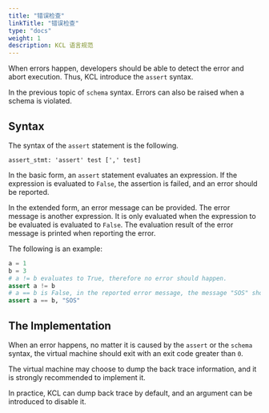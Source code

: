 ```yaml
---
title: "错误检查"
linkTitle: "错误检查"
type: "docs"
weight: 1
description: KCL 语言规范
---
```


When errors happen, developers should be able to detect the error and abort
execution. Thus, KCL introduce the `assert` syntax.

In the previous topic of `schema` syntax. Errors can also be raised when a
schema is violated.

## Syntax

The syntax of the `assert` statement is the following.

```
assert_stmt: 'assert' test [',' test]
```

In the basic form, an `assert` statement evaluates an expression. If the
expression is evaluated to `False`, the assertion is failed, and an error
should be reported.

In the extended form, an error message can be provided. The error message is
another expression. It is only evaluated when the expression to be evaluated
is evaluated to `False`. The evaluation result of the error message is printed
when reporting the error.

The following is an example:

```py
a = 1
b = 3
# a != b evaluates to True, therefore no error should happen.
assert a != b
# a == b is False, in the reported error message, the message "SOS" should be printed.
assert a == b, "SOS"
```

## The Implementation

When an error happens, no matter it is caused by the `assert` or the `schema` syntax,
the virtual machine should exit with an exit code greater than `0`.

The virtual machine may choose to dump the back trace information, and it is strongly
recommended to implement it.

In practice, KCL can dump back trace by default, and an argument can be introduced
to disable it.
